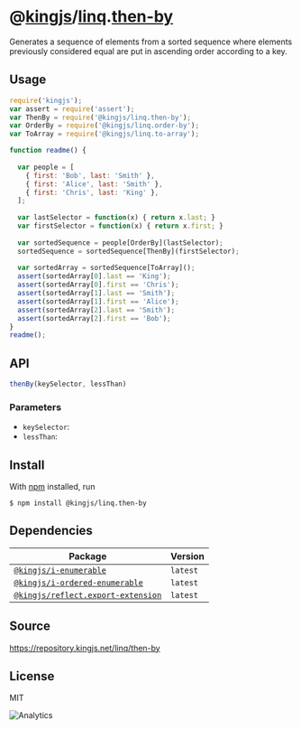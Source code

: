# @[kingjs][@kingjs]/[linq][ns0].[then-by][ns1]
Generates a sequence of elements from a sorted  sequence where elements previously considered equal are  put in ascending order according to a key.
## Usage
```js
require('kingjs');
var assert = require('assert');
var ThenBy = require('@kingjs/linq.then-by');
var OrderBy = require('@kingjs/linq.order-by');
var ToArray = require('@kingjs/linq.to-array');

function readme() {
  
  var people = [
    { first: 'Bob', last: 'Smith' },
    { first: 'Alice', last: 'Smith' },
    { first: 'Chris', last: 'King' },
  ];
  
  var lastSelector = function(x) { return x.last; }
  var firstSelector = function(x) { return x.first; }
  
  var sortedSequence = people[OrderBy](lastSelector);
  sortedSequence = sortedSequence[ThenBy](firstSelector);
 
  var sortedArray = sortedSequence[ToArray]();
  assert(sortedArray[0].last == 'King');
  assert(sortedArray[0].first == 'Chris');
  assert(sortedArray[1].last == 'Smith');
  assert(sortedArray[1].first == 'Alice');
  assert(sortedArray[2].last == 'Smith');
  assert(sortedArray[2].first == 'Bob');
}
readme();

```

## API
```ts
thenBy(keySelector, lessThan)
```

### Parameters
- `keySelector`: 
- `lessThan`: 



## Install
With [npm](https://npmjs.org/) installed, run
```
$ npm install @kingjs/linq.then-by
```
## Dependencies
|Package|Version|
|---|---|
|[`@kingjs/i-enumerable`](https://www.npmjs.com/package/@kingjs/i-enumerable)|`latest`|
|[`@kingjs/i-ordered-enumerable`](https://www.npmjs.com/package/@kingjs/i-ordered-enumerable)|`latest`|
|[`@kingjs/reflect.export-extension`](https://www.npmjs.com/package/@kingjs/reflect.export-extension)|`latest`|
## Source
https://repository.kingjs.net/linq/then-by
## License
MIT

![Analytics](https://analytics.kingjs.net/linq/then-by)

[@kingjs]: https://www.npmjs.com/package/kingjs
[ns0]: https://www.npmjs.com/package/@kingjs/linq
[ns1]: https://www.npmjs.com/package/@kingjs/linq.then-by
